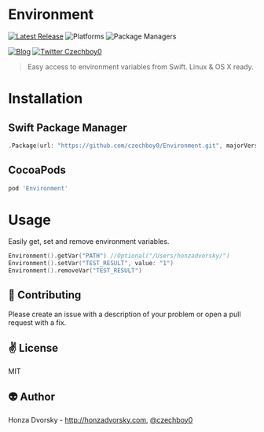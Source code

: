 # Environment

[![Latest Release](https://img.shields.io/github/release/czechboy0/environment.svg)](https://github.com/czechboy0/environment/releases/latest)
![Platforms](https://img.shields.io/badge/platforms-Linux%20%7C%20OS%20X%20%7C%20iOS%20%7C%20tvOS%20%7C%20watchOS-blue.svg)
![Package Managers](https://img.shields.io/badge/package%20managers-swiftpm%20%7C%20CocoaPods-yellow.svg)

[![Blog](https://img.shields.io/badge/blog-honzadvorsky.com-green.svg)](http://honzadvorsky.com)
[![Twitter Czechboy0](https://img.shields.io/badge/twitter-czechboy0-green.svg)](http://twitter.com/czechboy0)

> Easy access to environment variables from Swift. Linux & OS X ready.

# Installation

## Swift Package Manager

```swift
.Package(url: "https://github.com/czechboy0/Environment.git", majorVersion: 0)
```

## CocoaPods

```ruby
pod 'Environment'
```

# Usage
Easily get, set and remove environment variables.

```swift
Environment().getVar("PATH") //Optional("/Users/honzadvorsky/")
Environment().setVar("TEST_RESULT", value: "1")
Environment().removeVar("TEST_RESULT")
```

:gift_heart: Contributing
------------
Please create an issue with a description of your problem or open a pull request with a fix.

:v: License
-------
MIT

:alien: Author
------
Honza Dvorsky - http://honzadvorsky.com, [@czechboy0](http://twitter.com/czechboy0)
